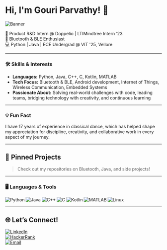 # Hi, I'm Gouri Parvathy! 👋

![Banner](https://www.pinterest.com/pin/offices-studios-workspaces-in-2025--37295503159658029/)

🚀 Product R&D Intern @ Doppelio | LTIMindtree Intern ’23  
📡 Bluetooth & BLE Enthusiast  
💻 Python | Java | ECE Undergrad @ VIT '25, Vellore  

---

### 🛠️ Skills & Interests
- **Languages:** Python, Java, C++, C, Kotlin, MATLAB  
- **Tech Focus:** Bluetooth & BLE, Android development, Internet of Things, Wireless Communication, Embedded Systems  
- **Passionate About:** Solving real-world challenges with code, leading teams, bridging technology with creativity, and continuous learning  

---

### 💡 Fun Fact
I have 17 years of experience in classical dance, which has helped shape my appreciation for discipline, creativity, and collaborative work in every aspect of my journey.

---

## 📌 Pinned Projects
> Check out my repositories on Bluetooth, Java, and side projects!

---

### 🖥️ Languages & Tools

![Python](https://img.shields.io/badge/Python-3670A0?style=for-the-badge&logo=python&logoColor=ffdd54)
![Java](https://img.shields.io/badge/Java-ED8B00?style=for-the-badge&logo=java&logoColor=white)
![C++](https://img.shields.io/badge/C++-00599C?style=for-the-badge&logo=c%2b%2b&logoColor=white)
![C](https://img.shields.io/badge/C-00599C?style=for-the-badge&logo=c&logoColor=white)
![Kotlin](https://img.shields.io/badge/Kotlin-0095D5?style=for-the-badge&logo=kotlin&logoColor=white)
![MATLAB](https://img.shields.io/badge/MATLAB-0076A8?style=for-the-badge&logo=mathworks&logoColor=white)
![Linux](https://img.shields.io/badge/Linux-FCC624?style=for-the-badge&logo=linux&logoColor=black)


---

## 🌐 Let’s Connect!
[![LinkedIn](https://img.shields.io/badge/LinkedIn-%230077B5.svg?style=for-the-badge&logo=linkedin&logoColor=white)](https://www.linkedin.com/in/gouri-parvathy-p-r-ece-student/)  
[![HackerRank](https://img.shields.io/badge/HackerRank-%232C8DFF.svg?style=for-the-badge&logo=hackerrank&logoColor=white)](https://www.hackerrank.com/profile/prgouriparvathy)  
[![Email](https://img.shields.io/badge/Email-D14836?style=for-the-badge&logo=gmail&logoColor=white)](mailto:prgouriparvathy@gmail.com)
